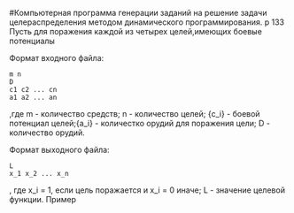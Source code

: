 #Компьютерная программа генерации заданий на решение задачи целераспределения методом динамического программирования.
p 133
Пусть для поражения каждой из четырех целей,имеющих боевые потенциалы


Формат входного файла:
```
m n
D
c1 c2 ... cn
a1 a2 ... an
```
,где m - количество средств; n - количество целей; {c_i} - боевой потенциал целей;{a_i} - количестко орудий для поражения цели; D - количество орудий.

Формат выходного файла:
```
L
x_1 x_2 ... x_n
```
, где x_i = 1, если цель поражается и x_i = 0 иначе;
 L - значение целевой функции. 
Пример
